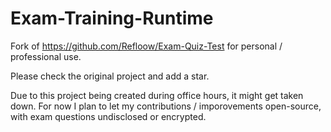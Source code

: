 # Exam-Training-Runtime

Fork of https://github.com/Refloow/Exam-Quiz-Test for personal / professional use.

Please check the original project and add a star.

Due to this project being created during office hours, it might get taken down. For now I plan to let my contributions / imporovements open-source, with exam questions undisclosed or encrypted.
